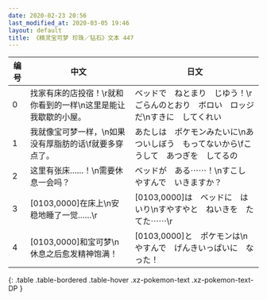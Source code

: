 ```yaml
---
date: 2020-02-23 20:56
last_modified_at: 2020-03-05 19:46
layout: default
title: 《精灵宝可梦 珍珠／钻石》文本 447
---
```

| 编号 | 中文 | 日文 |
| ---- | ---- | ---- |
| 0 | 找家有床的店投宿！\r就和你看到的一样\n这里是能让我歇歇的小屋。 | ベッドで　ねとまり　じゆう！\rごらんのとおり　ボロい　ロッジだ\nすきに　してくれい |
| 1 | 我就像宝可梦一样，\n如果没有厚脂肪的话\f就要多穿点了。 | あたしは　ポケモンみたいに\nあついしぼう　もってないから\fこうして　あつぎを　してるの |
| 2 | 这里有张床……！\n需要休息一会吗？ | ベッドが　ある⋯⋯！\nすこし　やすんで　いきますか？ |
| 3 | [0103,0000]在床上\n安稳地睡了一觉……\r | [0103,0000]は　ベッドに　はいり\nすやすやと　ねいきを　たてた⋯⋯\r |
| 4 | [0103,0000]和宝可梦\n休息之后愈发精神饱满！ | [0103,0000]と　ポケモンは\nやすんで　げんきいっぱいに　なった！ |
{: .table .table-bordered .table-hover .xz-pokemon-text .xz-pokemon-text-DP }